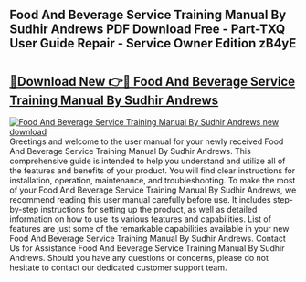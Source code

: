 ## Food And Beverage Service Training Manual By Sudhir Andrews PDF Download Free - Part-TXQ User Guide Repair - Service Owner Edition zB4yE

# <h2><a href="http://cf19086.oget.top/?id=Food+And+Beverage+Service+Training+Manual+By+Sudhir+Andrews">🔗Download New 👉🔴 Food And Beverage Service Training Manual By Sudhir Andrews</a></h2>

[![Food And Beverage Service Training Manual By Sudhir Andrews new download](https://i.imgur.com/5g1atiW.png)](http://cf19086.oget.top/?id=Food+And+Beverage+Service+Training+Manual+By+Sudhir+Andrews)
Greetings and welcome to the user manual for your newly received Food And Beverage Service Training Manual By Sudhir Andrews. This comprehensive guide is intended to help you understand and utilize all of the features and benefits of your product. You will find clear instructions for installation, operation, maintenance, and troubleshooting. To make the most of your Food And Beverage Service Training Manual By Sudhir Andrews, we recommend reading this user manual carefully before use. It includes step-by-step instructions for setting up the product, as well as detailed information on how to use its various features and capabilities. List of features are just some of the remarkable capabilities available in your new Food And Beverage Service Training Manual By Sudhir Andrews. Contact Us for Assistance Food And Beverage Service Training Manual By Sudhir Andrews. Should you have any questions or concerns, please do not hesitate to contact our dedicated customer support team.
